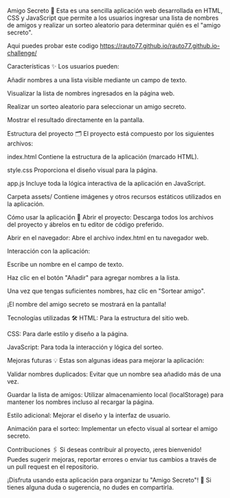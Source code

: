 Amigo Secreto 🎉
Esta es una sencilla aplicación web desarrollada en HTML, CSS y JavaScript que permite a los usuarios ingresar una lista de nombres de amigos y realizar un sorteo aleatorio para determinar quién es el "amigo secreto".

Aqui puedes probar este codigo
https://rauto77.github.io/rauto77.github.io-challenge/


Características ✨
Los usuarios pueden:

Añadir nombres a una lista visible mediante un campo de texto.

Visualizar la lista de nombres ingresados en la página web.

Realizar un sorteo aleatorio para seleccionar un amigo secreto.

Mostrar el resultado directamente en la pantalla.

Estructura del proyecto 🗂️
El proyecto está compuesto por los siguientes archivos:

index.html Contiene la estructura de la aplicación (marcado HTML).

style.css Proporciona el diseño visual para la página.

app.js Incluye toda la lógica interactiva de la aplicación en JavaScript.

Carpeta assets/ Contiene imágenes y otros recursos estáticos utilizados en la aplicación.

Cómo usar la aplicación 🚀
Abrir el proyecto: Descarga todos los archivos del proyecto y ábrelos en tu editor de código preferido.

Abrir en el navegador: Abre el archivo index.html en tu navegador web.

Interacción con la aplicación:

Escribe un nombre en el campo de texto.

Haz clic en el botón "Añadir" para agregar nombres a la lista.

Una vez que tengas suficientes nombres, haz clic en "Sortear amigo".

¡El nombre del amigo secreto se mostrará en la pantalla!

Tecnologías utilizadas 🛠️
HTML: Para la estructura del sitio web.

CSS: Para darle estilo y diseño a la página.

JavaScript: Para toda la interacción y lógica del sorteo.

Mejoras futuras 💡
Estas son algunas ideas para mejorar la aplicación:

Validar nombres duplicados: Evitar que un nombre sea añadido más de una vez.

Guardar la lista de amigos: Utilizar almacenamiento local (localStorage) para mantener los nombres incluso al recargar la página.

Estilo adicional: Mejorar el diseño y la interfaz de usuario.

Animación para el sorteo: Implementar un efecto visual al sortear el amigo secreto.

Contribuciones 🖇️
Si deseas contribuir al proyecto, ¡eres bienvenido! Puedes sugerir mejoras, reportar errores o enviar tus cambios a través de un pull request en el repositorio.

¡Disfruta usando esta aplicación para organizar tu "Amigo Secreto"! 🎁 Si tienes alguna duda o sugerencia, no dudes en compartirla.
